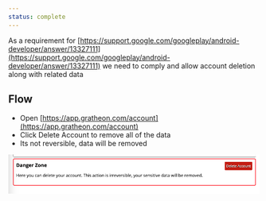 ```yaml
---
status: complete
---
```


As a requirement for [https://support.google.com/googleplay/android-developer/answer/13327111](https://support.google.com/googleplay/android-developer/answer/13327111) we need to comply and allow account deletion along with related data

## Flow

- Open [https://app.gratheon.com/account](https://app.gratheon.com/account)
- Click Delete Account to remove all of the data
- Its not reversible, data will be removed

![](../../../img/Screenshot%202024-06-02%20at%2014.13.40.png)